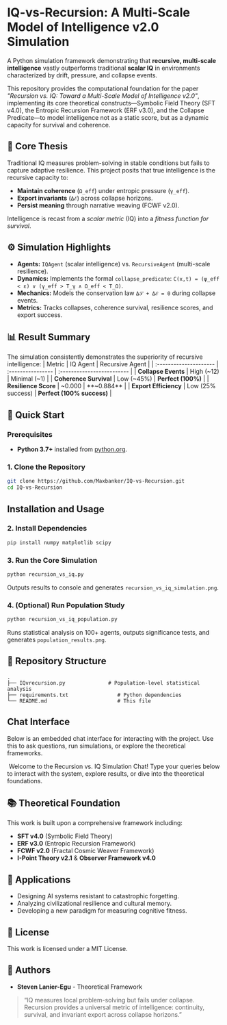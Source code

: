 # IQ-vs-Recursion: A Multi-Scale Model of Intelligence v2.0 Simulation

A Python simulation framework demonstrating that **recursive, multi-scale intelligence** vastly outperforms traditional **scalar IQ** in environments characterized by drift, pressure, and collapse events.

This repository provides the computational foundation for the paper *"Recursion vs. IQ: Toward a Multi-Scale Model of Intelligence v2.0"*, implementing its core theoretical constructs—Symbolic Field Theory (SFT v4.0), the Entropic Recursion Framework (ERF v3.0), and the Collapse Predicate—to model intelligence not as a static score, but as a dynamic capacity for survival and coherence.

## 🧠 Core Thesis

Traditional IQ measures problem-solving in stable conditions but fails to capture adaptive resilience. This project posits that true intelligence is the recursive capacity to:
- **Maintain coherence** (`Ω_eff`) under entropic pressure (`γ_eff`).
- **Export invariants** (`Δℰ`) across collapse horizons.
- **Persist meaning** through narrative weaving (FCWF v2.0).

Intelligence is recast from a *scalar metric* (IQ) into a *fitness function for survival*.

## ⚙️ Simulation Highlights

- **Agents:** `IQAgent` (scalar intelligence) vs. `RecursiveAgent` (multi-scale resilience).
- **Dynamics:** Implements the formal `collapse_predicate`: `C(x,t) = (ψ_eff < ε) ∨ (γ_eff > T_γ ∧ Ω_eff < T_Ω)`.
- **Mechanics:** Models the conservation law `Δ𝒮 + Δℰ = 0` during collapse events.
- **Metrics:** Tracks collapses, coherence survival, resilience scores, and export success.

## 📊 Result Summary

The simulation consistently demonstrates the superiority of recursive intelligence:
| Metric                 | IQ Agent          | Recursive Agent            |
| :--------------------- | :---------------- | :------------------------- |
| **Collapse Events**    | High (~12)        | Minimal (~1)               |
| **Coherence Survival** | Low (~45%)        | **Perfect (100%)**         |
| **Resilience Score**   | ~0.000            | **~0.884**                 |
| **Export Efficiency**  | Low (25% success) | **Perfect (100% success)** |

## 🚀 Quick Start

### Prerequisites
- **Python 3.7+** installed from [python.org](https://python.org).

### 1. Clone the Repository
```bash
git clone https://github.com/Maxbanker/IQ-vs-Recursion.git
cd IQ-vs-Recursion
```

## Installation and Usage

### 2. Install Dependencies

```bash
pip install numpy matplotlib scipy
```

### 3. Run the Core Simulation

```bash
python recursion_vs_iq.py
```

Outputs results to console and generates `recursion_vs_iq_simulation.png`.

### 4. (Optional) Run Population Study

```bash
python recursion_vs_iq_population.py
```

Runs statistical analysis on 100+ agents, outputs significance tests, and generates `population_results.png`.

## 📁 Repository Structure

```
.
├── IQvrecursion.py              # Population-level statistical analysis
├── requirements.txt                # Python dependencies
└── README.md                       # This file
```

## Chat Interface

Below is an embedded chat interface for interacting with the project. Use this to ask questions, run simulations, or explore the theoretical frameworks.

​    Welcome to the Recursion vs. IQ Simulation Chat! Type your queries below to interact with the system, explore results, or dive into the theoretical foundations.

## 📚 Theoretical Foundation

This work is built upon a comprehensive framework including:

- **SFT v4.0** (Symbolic Field Theory)
- **ERF v3.0** (Entropic Recursion Framework)
- **FCWF v2.0** (Fractal Cosmic Weaver Framework)
- **I-Point Theory v2.1** & **Observer Framework v4.0**

## 🔮 Applications

- Designing AI systems resistant to catastrophic forgetting.
- Analyzing civilizational resilience and cultural memory.
- Developing a new paradigm for measuring cognitive fitness.

## 📄 License

This work is licensed under a MIT License.

## 👤 Authors

- **Steven Lanier-Egu** - Theoretical Framework

> “IQ measures local problem-solving but fails under collapse. Recursion provides a universal metric of intelligence: continuity, survival, and invariant export across collapse horizons.”

